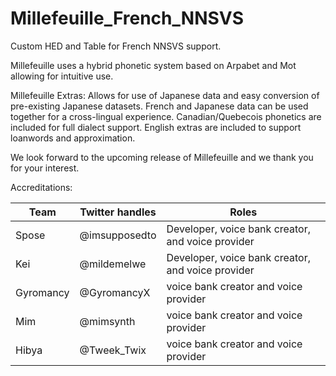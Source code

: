 # Millefeuille_French_NNSVS
Custom HED and Table for French NNSVS support.

Millefeuille uses a hybrid phonetic system based on Arpabet and Mot allowing for intuitive use.

Millefeuille Extras:
Allows for use of Japanese data and easy conversion of pre-existing Japanese datasets.
French and Japanese data can be used together for a cross-lingual experience.
Canadian/Quebecois phonetics are included for full dialect support. 
English extras are included to support loanwords and approximation.


We look forward to the upcoming release of Millefeuille and we thank you for your interest.

Accreditations:

|   Team    | Twitter handles |                       Roles                       |
|-----------|-----------------|---------------------------------------------------|
|   Spose   |  @imsupposedto  | Developer, voice bank creator, and voice provider |
|    Kei    |   @mildemelwe   | Developer, voice bank creator, and voice provider |
| Gyromancy |   @GyromancyX   | voice bank creator and voice provider             |
|    Mim    |    @mimsynth    | voice bank creator and voice provider             |
|   Hibya   |   @Tweek_Twix   | voice bank creator and voice provider             |